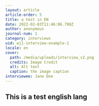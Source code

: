 ```yaml
---
layout: article
article-order: 5
title: a test in EN
date: 2022-02-03T11:46:06.798Z
author: anonymous
journal-num: 1
category: interviews
uid: wj1-interview-example-1
locale: en
cover: 
  path: /media/uploads/interview_v2.png
  credits: Image Credit
  alt: Alt text
  caption: the image caption
interviewee: Jane Doe
---
```

## This is a test english lang
